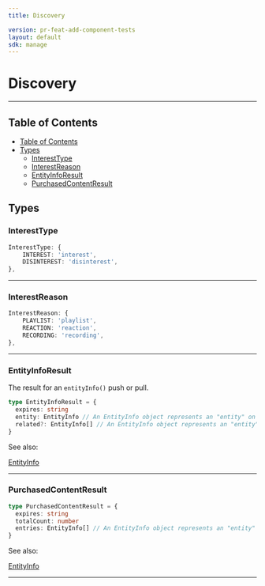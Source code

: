 ```yaml
---
title: Discovery

version: pr-feat-add-component-tests
layout: default
sdk: manage
---
```


# Discovery

---

## Table of Contents

- [Table of Contents](#table-of-contents)
- [Types](#types)
  - [InterestType](#interesttype)
  - [InterestReason](#interestreason)
  - [EntityInfoResult](#entityinforesult)
  - [PurchasedContentResult](#purchasedcontentresult)

## Types

### InterestType

```typescript
InterestType: {
    INTEREST: 'interest',
    DISINTEREST: 'disinterest',
},

```

---

### InterestReason

```typescript
InterestReason: {
    PLAYLIST: 'playlist',
    REACTION: 'reaction',
    RECORDING: 'recording',
},

```

---

### EntityInfoResult

The result for an `entityInfo()` push or pull.

```typescript
type EntityInfoResult = {
  expires: string
  entity: EntityInfo // An EntityInfo object represents an "entity" on the platform. Currently, only entities of type `program` are supported. `programType` must be supplied to identify the program type.
  related?: EntityInfo[] // An EntityInfo object represents an "entity" on the platform. Currently, only entities of type `program` are supported. `programType` must be supplied to identify the program type.
}
```

See also:

[EntityInfo](../Entertainment/schemas/#EntityInfo)

---

### PurchasedContentResult

```typescript
type PurchasedContentResult = {
  expires: string
  totalCount: number
  entries: EntityInfo[] // An EntityInfo object represents an "entity" on the platform. Currently, only entities of type `program` are supported. `programType` must be supplied to identify the program type.
}
```

See also:

[EntityInfo](../Entertainment/schemas/#EntityInfo)

---
